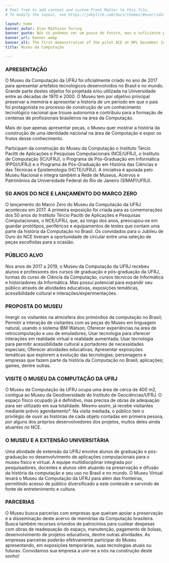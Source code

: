 ```yaml
---
# Feel free to add content and custom Front Matter to this file.
# To modify the layout, see https://jekyllrb.com/docs/themes/#overriding-theme-defaults

layout: home
banner_autor: Alan Mathison Turing
banner_quote: Nós só podemos ver um pouco do futuro, mas o suficiente para perceber que há muito a fazer
banner_url: banner.webp
banner_alt: The first demonstration of the pilot ACE at NPL December 1950
title: Museu da Computação 

---
```


### APRESENTAÇÃO

O Museu da Computação da UFRJ foi oficialmente criado no ano de 2017 para apresentar artefatos tecnológicos desenvolvidos no Brasil e no mundo. Grande parte destes objetos foi projetada e/ou utilizada na Universidade entre as décadas de 1970 e 2000. O Museu tem por objetivo principal preservar a memória e apresentar a história de um período em que o país foi protagonista no processo de construção de um conhecimento tecnológico nacional que trouxe autonomia e contribuiu para a formação de centenas de profissionais brasileiros na área da Computação.

Mais do que apenas apresentar peças, o Museu quer mostrar a história da construção de uma identidade nacional na área de Computação e expor os frutos desse conhecimento.

Participam da construção do Museu da Computação o Instituto Tércio Pacitti de Aplicações e Pesquisas Computacionais (NCE/UFRJ), o Instituto de Computação (IC/UFRJ), o Programa de Pós-Graduação em Informática (PPGI/UFRJ) e o Programa de Pós-Graduação em História das Ciências e das Técnicas e Epistemologia (HCTE/UFRJ). A iniciativa é apoiada pelo Museu Nacional e integra também a Rede de Museus, Acervos e Patrimônios da Universidade Federal do Rio de Janeiro (SIMAP/UFRJ).

### 50 ANOS DO NCE E LANÇAMENTO DO MARCO ZERO
O lançamento do Marco Zero do Museu da Computação da UFRJ aconteceu em 2017. A primeira exposição foi criada para as comemorações dos 50 anos do Instituto Tércio Pacitti de Aplicações e Pesquisas Computacionais, o NCE/UFRJ, que, ao longo dos anos, preocupou-se em guardar protótipos, periféricos e equipamentos de testes que contam uma parte da história da Computação no Brasil. Os convidados para o Jubileu de Ouro do NCE tiveram a oportunidade de circular entre uma seleção de peças escolhidas para a ocasião. 

### PÚBLICO ALVO
Nos anos de 2017 a 2019, o Museu da Computação da UFRJ recebeu alunos e professores dos cursos de graduação e pós-graduação da UFRJ, turmas do curso de Ciência da Computação, cursos técnicos de Informática e historiadores da Informática. Mas possui potencial para expandir seu público através de atividades educativas, exposições temáticas, acessibilidade cultural e interações/experimentações.  

### PROPOSTA DO MUSEU
Imergir os visitantes na atmosfera dos primórdios da computação no Brasil;
Permitir a interação de visitantes com as peças do Museu em linguagem natural, usando o sistema IBM Watson;
Oferecer experiências na área de retrocomputação e uso de emuladores;
Usar tecnologia para oferecer interações em realidade virtual e realidade aumentada; 
Usar tecnologia para permitir acessibilidade cultural a portadores de necessidades especiais; 
Oferecer atividades educativas;
Apresentar exposições temáticas que explorem a evolução das tecnologias; personagens e empresas que fazem parte da história da Computação no Brasil; aplicações; games, dentre outras. 

### VISITE O MUSEU DA COMPUTAÇÃO DA UFRJ
O Museu da Computação da UFRJ ocupa uma área de cerca de 400 m2, contígua ao Museu da Geodiversidade do Instituto de Geociências/UFRJ.
O espaço físico ocupado já é definitivo, mas precisa de obras de adequação para ser utilizado em sua totalidade. Mesmo assim, já recebe visitantes mediante prévio agendamento*. Na visita mediada, o público tem o privilégio de ouvir as histórias de cada objeto contadas em primeira pessoa, por alguns dos próprios desenvolvedores dos projetos, muitos deles ainda atuantes no NCE. 

### O MUSEU E A EXTENSÃO UNIVERSITÁRIA
Uma atividade de extensão da UFRJ envolve alunos de graduação e pós-graduação no desenvolvimento de aplicações computacionais para o museu físico e virtual. A equipe multidisciplinar integrada por pesquisadores, docentes e alunos vêm atuando na preservação e difusão da história da computação e seu uso no Brasil e no mundo.
O Museu Virtual levará o Museu da Computação da UFRJ para além das fronteiras, permitindo acesso de público diversificado a este conteúdo e servindo de fonte de entretenimento e cultura.

### PARCERIAS
O Museu busca parcerias com empresas que queiram apoiar a preservação e a disseminação deste acervo de memórias da Computação brasileira. Busca também recursos oriundos de patrocínios para custear despesas com obras de readequação do espaço, manutenção, pagamento de bolsas, desenvolvimento de projetos educativos, dentre outras atividades. As empresas parceiras poderão efetivamente participar do Museu apresentando, em exposições temporárias, suas tecnologias atuais ou futuras. Convidamos sua empresa a unir-se a nós na construção deste sonho!
